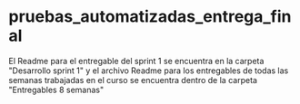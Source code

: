 # pruebas_automatizadas_entrega_final
El Readme para el entregable del sprint 1 se encuentra en la carpeta "Desarrollo sprint 1" y el archivo Readme para los entregables de todas las semanas trabajadas en el curso se encuentra dentro de la carpeta "Entregables 8 semanas"
